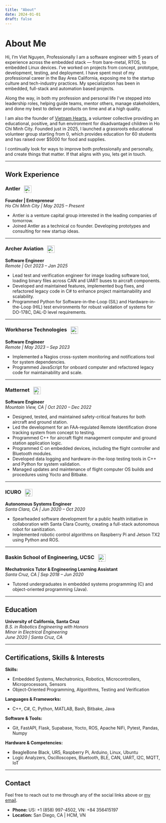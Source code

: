 ```yaml
---
title: "About"
date: 2024-01-01
draft: false
---
```


# About Me 

Hi, I’m Viet Nguyen, Professionally I am a software engineer with 5 years of experience across the embedded stack  — from bare-metal, RTOS, to embedded Linux devices. I’ve worked on projects from concept, prototype, development, testing, and deployment. I have spent most of my professional career in the Bay Area California, exposing me to the startup culture and tech-industry practices. My specialization has been in embedded, full-stack and automation based projects. 

Along the way, in both my profession and personal life I’ve stepped into leadership roles, helping guide teams, mentor others, manage stakeholders, and done my best to deliver products on time and at a high quality. 

I am also the founder of [Vietnam Hearts](https://www.facebook.com/vietnamhearts), a volunteer collective providing an educational, positive, and fun environment for disadvantaged children in Ho Chi Minh City. Founded just in 2025, I launched a grassroots educational volunteer group starting from 0, which provides education for 60 students and has raised over $5000 for food and supplies.

I continually look for ways to improve both professionally and personally, and create things that matter. If that aligns with you, lets get in touch. 

---

## Work Experience

### **Antler** <img src="/images/icon-antler.png" alt="Antler" style="width: 24px; height: 24px; vertical-align: middle; margin-left: 8px;" />

**Founder | Entrepreneur**  
_Ho Chi Minh City | May 2025 – Present_

- Antler is a venture capital group interested in the leading companies of tomorrow.
- Joined Antler as a technical co founder. Developing prototypes and consulting for new startup ideas.

---

### **Archer Aviation** <img src="/images/icon-archer.png" alt="Archer Aviation" style="width: 24px; height: 24px; vertical-align: middle; margin-left: 8px;" />  
**Software Engineer**  
_Remote | Oct 2023 – Jan 2025_

- Lead test and verification engineer for image loading software tool, loading binary files across CAN and UART buses to aircraft components.
- Developed and maintained features, implemented bug fixes, and refactored legacy code in C# to enhance project maintainability and scalability.
- Programmed Python for Software-in-the-Loop (SIL) and Hardware-in-the-Loop (HIL) test environments for robust validation of systems for DO-178C, DAL-D level requirements.

---

### **Workhorse Technologies** <img src="/images/icon-workhorse.png" alt="Workhorse Technologies" style="width: 24px; height: 24px; vertical-align: middle; margin-left: 8px;" />  
**Software Engineer**  
_Remote | May 2023 – Sep 2023_

- Implemented a Nagios cross-system monitoring and notifications tool for system dependencies.
- Programmed JavaScript for onboard computer and refactored legacy code for maintainability and scale.

---

### **Matternet** <img src="/images/icon-matternet.png" alt="Matternet" style="width: 24px; height: 24px; vertical-align: middle; margin-left: 8px;" />  
**Software Engineer**  
_Mountain View, CA | Oct 2020 – Dec 2022_

- Designed, tested, and maintained safety-critical features for both aircraft and ground station.
- Led the development for an FAA-regulated Remote Identification drone tracking system from concept to testing.
- Programmed C++ for aircraft flight management computer and ground station application logic.
- Programmed C on embedded devices, including the flight controller and Bluetooth modules.
- Developed data logging and hardware-in-the-loop testing tools in C++ and Python for system validation.
- Managed updates and maintenance of flight computer OS builds and procedures using Yocto and Bitbake.

---

### **ICURO** <img src="/images/icon-icuro.png" alt="ICURO" style="width: 24px; height: 24px; vertical-align: middle; margin-left: 8px;" />  
**Autonomous Systems Engineer**  
_Santa Clara, CA | Jun 2020 – Oct 2020_

- Spearheaded software development for a public health initiative in collaboration with Santa Clara County, creating a full-stack autonomous robot for sanitization.
- Implemented robotic control algorithms on Raspberry Pi and Jetson TX2 using Python and ROS.

---

### **Baskin School of Engineering, UCSC** <img src="/images/icon-ucsc.png" alt="UCSC" style="width: 24px; height: 24px; vertical-align: middle; margin-left: 8px;" />  
**Mechatronics Tutor & Engineering Learning Assistant**  
_Santa Cruz, CA | Sep 2018 – Jun 2020_

- Tutored undergraduates in embedded systems programming (C) and object-oriented programming (Java).

---

## Education

**University of California, Santa Cruz**  
_B.S. in Robotics Engineering with Honors_  
_Minor in Electrical Engineering_  
_June 2020 | Santa Cruz, CA_

---

## Certifications, Skills & Interests

**Skills:**  
- Embedded Systems, Mechatronics, Robotics, Microcontrollers, Microprocessors, Sensors  
- Object-Oriented Programming, Algorithms, Testing and Verification

**Languages & Frameworks:**  
- C++, C#, C, Python, MATLAB, Bash, Bitbake, Java

**Software & Tools:**  
- Git, FastAPI, Flask, Supabase, Yocto, ROS, Apache NiFi, Pytest, Pandas, Numpy

**Hardware & Competencies:**  
- BeagleBone Black, UR5, Raspberry Pi, Arduino, Linux, Ubuntu  
- Logic Analyzers, Oscilloscopes, Bluetooth, BLE, CAN, UART, I2C, MQTT, IoT

---

## Contact

Feel free to reach out to me through any of the social links above or [my email](mailto:viet.will.nguyen@gmail.com).

- **Phone:** US: +1 (858) 997-4502, VN: +84 356415197  
- **Location:** San Diego, CA | HCM, VN
<!-- ## Contact Information

- **Name:** Viet William-Quoc Nguyen  
- **Email:** [viet.will.nguyen@gmail.com](mailto:viet.will.nguyen@gmail.com)  

- **LinkedIn:** [linkedin.com/in/viet-nguyen-971976376](https://www.linkedin.com/in/viet-nguyen-971976376/)   -->